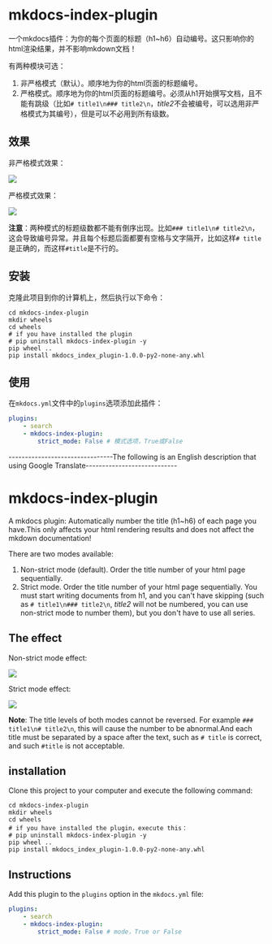 # mkdocs-index-plugin

一个mkdocs插件：为你的每个页面的标题（h1~h6）自动编号。这只影响你的html渲染结果，并不影响mkdown文档！

有两种模块可选：

1. 非严格模式（默认）。顺序地为你的html页面的标题编号。
2. 严格模式。顺序地为你的html页面的标题编号。必须从h1开始撰写文档，且不能有跳级（比如`# title1\n### title2\n`，*title2*不会被编号，可以选用非严格模式为其编号），但是可以不必用到所有级数。

## 效果

非严格模式效果：

![](img/none_strict_mode.png)

严格模式效果：

![](img/strict_mode.png)

**注意**：两种模式的标题级数都不能有倒序出现。比如`### title1\n# title2\n`，这会导致编号异常。并且每个标题后面都要有空格与文字隔开，比如这样`# title`是正确的，而这样`#title`是不行的。

## 安装

克隆此项目到你的计算机上，然后执行以下命令：

```shell
cd mkdocs-index-plugin
mkdir wheels
cd wheels
# if you have installed the plugin
# pip uninstall mkdocs-index-plugin -y
pip wheel ..
pip install mkdocs_index_plugin-1.0.0-py2-none-any.whl
```

## 使用

在`mkdocs.yml`文件中的`plugins`选项添加此插件：

```yaml
plugins: 
    - search
    - mkdocs-index-plugin:
        strict_mode: False # 模式选项，True或False
```



--------------------------------The following is an English description that using Google Translate----------------------------

# mkdocs-index-plugin

A mkdocs plugin: Automatically number the title (h1~h6) of each page you have.This only affects your html rendering results and does not affect the mkdown documentation!

There are two modes available:

1. Non-strict mode (default). Order the title number of your html page sequentially.
2. Strict mode. Order the title number of your html page sequentially. You must start writing documents from h1, and you can't have skipping (such as `# title1\n### title2\n`, *title2* will not be numbered, you can use non-strict mode to number them), but you don't have to use all series.

## The effect

Non-strict mode effect:

![](img/none_strict_mode.png)

Strict mode effect:

![](img/strict_mode.png)

**Note**: The title levels of both modes cannot be reversed. For example `### title1\n# title2\n`, this will cause the number to be abnormal.And each title must be separated by a space after the text, such as `# title` is correct, and such `#title` is not acceptable.

## installation

Clone this project to your computer and execute the following command:

```shell
cd mkdocs-index-plugin
mkdir wheels
cd wheels
# if you have installed the plugin，execute this：
# pip uninstall mkdocs-index-plugin -y
pip wheel ..
pip install mkdocs_index_plugin-1.0.0-py2-none-any.whl
```

## Instructions

Add this plugin to the `plugins` option in the `mkdocs.yml` file:

```yml
plugins: 
    - search
    - mkdocs-index-plugin:
        strict_mode: False # mode，True or False
```

